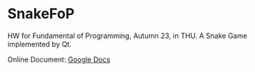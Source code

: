 # SnakeFoP
HW for Fundamental of Programming, Autumn 23, in THU.
A Snake Game implemented by Qt.

Online Document: [Google Docs](https://docs.google.com/document/d/1MdLCl_h0xX0JL1yjVRqT9tC8iNGWRtC2bgHuvWHUZTY/edit)
